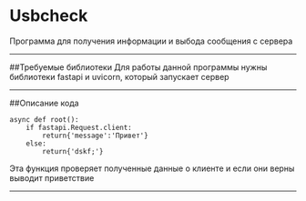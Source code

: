 # Usbcheck
Программа для получения информации и выбода сообщения с сервера
___________________________________________________________________________________________________________________________________________________________________________________
##Требуемые библиотеки
Для работы данной программы нужны библиотеки fastapi и uvicorn, который запускает сервер
___________________________________________________________________________________________________________________________________________________________________________________
##Описание кода
```
async def root():
    if fastapi.Request.client:
        return{'message':'Привет'}
    else:
        return{'dskf;'}
```
Эта функция проверяет полученные данные о клиенте и если они верны выводит приветствие
___________________________________________________________________________________________________________________________________________________________________________________
